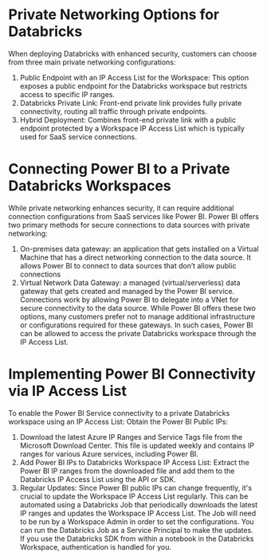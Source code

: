 # Private Networking Options for Databricks
When deploying Databricks with enhanced security, customers can choose from three main private networking configurations:
1. Public Endpoint with an IP Access List for the Workspace: This option exposes a public endpoint for the Databricks workspace but restricts access to specific IP ranges.
2. Databricks Private Link: Front-end private link provides fully private connectivity, routing all traffic through private endpoints.
3. Hybrid Deployment: Combines front-end private link with a public endpoint protected by a Workspace IP Access List which is typically used for SaaS service connections.

# Connecting Power BI to a Private Databricks Workspaces
While private networking enhances security, it can require additional connection configurations from SaaS services like Power BI. Power BI offers two primary methods for secure connections to data sources with private networking:
1. On-premises data gateway: an application that gets installed on a Virtual Machine that has a direct networking connection to the data source. It allows Power BI to connect to data sources that don’t allow public connections
2. Virtual Network Data Gateway: a managed (virtual/serverless) data gateway that gets created and managed by the Power BI service.  Connections work by allowing Power BI to delegate into a VNet for secure connectivity to the data source.
While Power BI offers these two options, many customers prefer not to manage additional infrastructure or configurations required for these gateways. In such cases, Power BI can be allowed to access the private Databricks workspace through the IP Access List.

# Implementing Power BI Connectivity via IP Access List
To enable the Power BI Service connectivity to a private Databricks workspace using an IP Access List:
Obtain the Power BI Public IPs:
1. Download the latest Azure IP Ranges and Service Tags file from the Microsoft Download Center. This file is updated weekly and contains IP ranges for various Azure services, including Power BI.
2. Add Power BI IPs to Databricks Workspace IP Access List:
Extract the Power BI IP ranges from the downloaded file and add them to the Databricks IP Access List using the API or SDK. 
3. Regular Updates:
Since Power BI public IPs can change frequently, it's crucial to update the Workspace IP Access List regularly. This can be automated using a Databricks Job that periodically downloads the latest IP ranges and updates the Workspace IP Access List. The Job will need to be run by a Workspace Admin in order to set the configurations. You can run the Databricks Job as a Service Principal to make the updates. If you use the Databricks SDK from within a notebook in the Databricks Workspace, authentication is handled for you.

